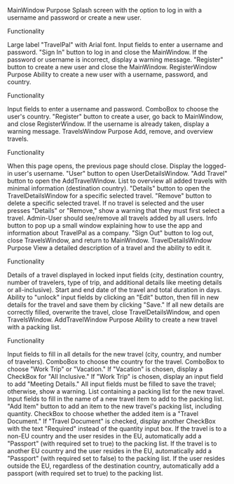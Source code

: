 MainWindow
Purpose
Splash screen with the option to log in with a username and password or create a new user.

Functionality

Large label "TravelPal" with Arial font.
Input fields to enter a username and password.
"Sign In" button to log in and close the MainWindow.
If the password or username is incorrect, display a warning message.
"Register" button to create a new user and close the MainWindow.
RegisterWindow
Purpose
Ability to create a new user with a username, password, and country.

Functionality

Input fields to enter a username and password.
ComboBox to choose the user's country.
"Register" button to create a user, go back to MainWindow, and close RegisterWindow.
If the username is already taken, display a warning message.
TravelsWindow
Purpose
Add, remove, and overview travels.

Functionality

When this page opens, the previous page should close.
Display the logged-in user's username.
"User" button to open UserDetailsWindow.
"Add Travel" button to open the AddTravelWindow.
List to overview all added travels with minimal information (destination country).
"Details" button to open the TravelDetailsWindow for a specific selected travel.
"Remove" button to delete a specific selected travel.
If no travel is selected and the user presses "Details" or "Remove," show a warning that they must first select a travel.
Admin-User should see/remove all travels added by all users.
Info button to pop up a small window explaining how to use the app and information about TravelPal as a company.
"Sign Out" button to log out, close TravelsWindow, and return to MainWindow.
TravelDetailsWindow
Purpose
View a detailed description of a travel and the ability to edit it.

Functionality

Details of a travel displayed in locked input fields (city, destination country, number of travelers, type of trip, and additional details like meeting details or all-inclusive).
Start and end date of the travel and total duration in days.
Ability to "unlock" input fields by clicking an "Edit" button, then fill in new details for the travel and save them by clicking "Save."
If all new details are correctly filled, overwrite the travel, close TravelDetailsWindow, and open TravelsWindow.
AddTravelWindow
Purpose
Ability to create a new travel with a packing list.

Functionality

Input fields to fill in all details for the new travel (city, country, and number of travelers).
ComboBox to choose the country for the travel.
ComboBox to choose "Work Trip" or "Vacation."
If "Vacation" is chosen, display a CheckBox for "All Inclusive."
If "Work Trip" is chosen, display an input field to add "Meeting Details."
All input fields must be filled to save the travel; otherwise, show a warning.
List containing a packing list for the new travel.
Input fields to fill in the name of a new travel item to add to the packing list.
"Add Item" button to add an item to the new travel's packing list, including quantity.
CheckBox to choose whether the added item is a "Travel Document."
If "Travel Document" is checked, display another CheckBox with the text "Required" instead of the quantity input box.
If the travel is to a non-EU country and the user resides in the EU, automatically add a "Passport" (with required set to true) to the packing list.
If the travel is to another EU country and the user resides in the EU, automatically add a "Passport" (with required set to false) to the packing list.
If the user resides outside the EU, regardless of the destination country, automatically add a passport (with required set to true) to the packing list.
